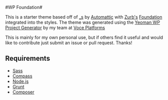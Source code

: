 #WP Foundation#

This is a starter theme based off of [_s](http://underscores.me) by [Automattic](http://automattic.com) with [Zurb's](http://zurb.com/) [Foundation](https://github.com/zurb/foundation) integrated into the styles. The theme was generated using the [Yeoman WP Project Generator](https://github.com/voceconnect/generator-voce-wp-project) by my team at [Voce Platforms](http://voceplatforms.com)

This is mainly for my own personal use, but if others find it useful and would like to contribute just submit an issue or pull request. Thanks!

## Requirements

  - [Sass](http://sass-lang.com/)
  - [Compass](http://compass-style.org/)
  - [Node.js](http://nodejs.org)
  - [Grunt](http://gruntjs.com/)
  - [Composer](https://getcomposer.org/)